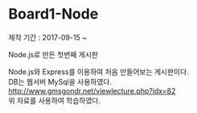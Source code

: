 # Board1-Node
제작 기간 : 2017-09-15 ~

Node.js로 만든 첫번째 게시판

Node.js와 Express를 이용하여 처음 만들어보는 게시판이다.<br>
DB는 웹서버 MySql을 사용하였다.<br>
http://www.gmsgondr.net/viewlecture.php?idx=82<br>
위 자료를 사용하여 학습하였다.
